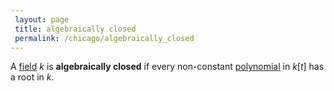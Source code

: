 ```yaml
---
 layout: page
 title: algebraically closed
 permalink: /chicago/algebraically_closed
---
```

A [field](https://mathgloss.github.io/MathGloss/chicago/field) $k$ is **algebraically closed** if every non-constant [polynomial](https://mathgloss.github.io/MathGloss/chicago/polynomial_ring) in $k[t]$ has a root in $k$.